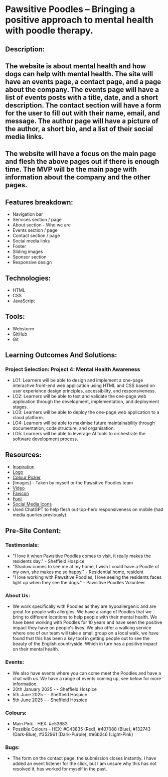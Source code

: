 # Pawsitive Poodles – Bringing a positive approach to mental health with poodle therapy.

## Description:
## The website is about mental health and how dogs can help with mental health. The site will have an events page, a contact page, and a page about the company. The events page will have a list of events posts with a title, date, and a short description. The contact section will have a form for the user to fill out with their name, email, and message. The author page will have a picture of the author, a short bio, and a list of their social media links.
## The website will have a focus on the main page and flesh the above pages out if there is enough time. The MVP will be the main page with information about the company and the other pages.

## Features breakdown:
- Navigation bar
- Services section / page
- About section - Who we are
- Events section / page
- Contact section / page
- Social media links
- Footer
- Sliding images
- Sponsor section
- Responsive design

## Technologies:
- HTML
- CSS
- JavaScript

## Tools:
- Webstorm
- GitHub
- Git

## Learning Outcomes And Solutions:
### Project Selection: Project 4: Mental Health Awareness
- LO1: Learners will be able to design and implement a one-page interactive front-end web application using HTML and CSS based on user experience design principles, accessibility, and responsiveness.
- LO2: Learners will be able to test and validate the one-page web application through the development, implementation, and deployment stages.
- LO3: Learners will be able to deploy the one-page web application to a cloud platform.
- LO4: Learners will be able to maximise future maintainability through documentation, code structure, and organisation.
- LO5: Learners will be able to leverage AI tools to orchestrate the software development process.

## Resources:
- [Inspiration](https://petsastherapy.org/)
- [Logo](https://logo.com/)
- [Colour Picker](https://palettes.shecodes.io/)
- [Images] - Taken by myself or the Pawsitive Poodles team
- [Video](https://www.youtube.com/watch?v=EjGOONQgr8I)
- [Favicon](https://favicon.io/)
- [Font](https://fonts.google.com/specimen/Faculty+Glyphic)
- [Social Media Icons](https://icons8.com/icons/set/social-media)
- Used ChatGPT to help flesh out top-hero responsiveness on mobile (had media queries previously)

## Pre-Site Content:

### Testimonials:
- "I love it when Pawsitive Poodles comes to visit, it really makes the residents day." - Sheffield Hospice
- "Shadow comes to see me at my home, I wish I could have a Poodle of my own, she makes me so happy." - Residential home, resident
- "I love working with Pawsitive Poodles, I love seeing the residents faces light up when they see the dogs." - Pawsitive Poodles Volunteer

### About Us:
- We work specifically with Poodles as they are hypoallergenic and are great for people with allergies. We have a range of Poodles that we bring to different locations to help people with their mental health. We have been working with Poodles for 10 years and have seen the positive impact they have on people's lives. We also offer a walking service where one of our team will take a small group on a local walk, we have found that this has been a key tool in getting people out to see the beauty of the English countryside. Which in turn has a positive impact on their mental health.

### Events:
- We also have events where you can come meet the Poodles and have a chat with us. We have a range of events coming up, see below for more information.
- 20th January 2025 -  - Sheffield Hospice
- 5th June 2025 -  - Sheffield Hospice
- 5th June 2025 -  - Sheffield Hospice

### Colours:
- Main Pink - HEX: #c53683
- Possible Colours - HEX: #C43835 (Red), #407088 (Blue), #132743 (Dark-Blue), #352961 (Dark-Purple), #e6b2c6 (Light-Pink)

### Bugs:
- The form on the contact page, the submission closes instantly. I have added an event listener for the click, but I am unsure why this has not resolved it, has worked for myself in the past. 